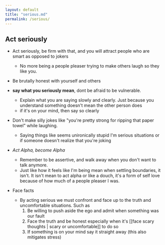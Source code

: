 ```yaml
---
layout: default
title: "serious.md"
permalink: /serious/
---
```


## Act seriously

- Act seriously, be firm with that, and you will attract people who are smart as opposed to jokers
	- No more being a people pleaser trying to make others laugh so they like you.

- Be brutally honest with yourself and others

- **say what you seriously mean**, dont be afraid to be vulnerable.
	- Explain what you are saying slowly and clearly. Just because you understand something doesn't mean the other person does
	- if it's on your mind, then say so clearly

- Don't make silly jokes like "you're pretty strong for ripping that paper towel" while laughing.
	- Saying things like seems unironically stupid I'm serious situations or if someone doesn't realize that you're joking

- *Act Alpha, become Alpha*
	- Remember to be assertive, and walk away when you don't want to talk anymore.
	- Just like how it feels like I'm being mean when settling boundaries, it isn't. It isn't mean to act alpha or like a douch, it's a form of self love because of how much of a people pleaser I was.

-  Face facts
	- By acting serious we must confront and face up to the truth and uncomfortable situations. Such as 
		1. Be willing to push aside the ego and admit when something was our fault
		2. Face the truth and be honest especially when it's [[face scary thoughts | scary or uncomfortable]] to do so
		3. If something is on your mind say it straight away (this also mitigates stress) 